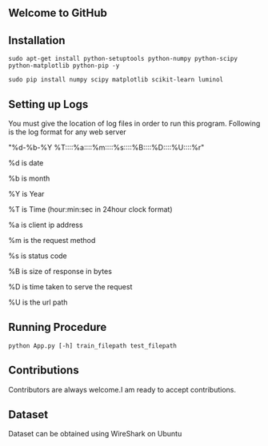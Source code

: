 ## Welcome to GitHub




## Installation

`sudo apt-get install python-setuptools python-numpy python-scipy python-matplotlib python-pip -y`
 
`sudo pip install numpy scipy matplotlib scikit-learn luminol`




## Setting up Logs

You must give the location of log files in order to run this program. Following is the log format for any web server

"%d-%b-%Y %T::::%a::::%m::::%s::::%B::::%D::::%U::::%r"

%d is date

%b is month

%Y is Year

%T is Time (hour:min:sec in 24hour clock format)

%a is client ip address

%m is the request method

%s is status code

%B is size of response in bytes

%D is time taken to serve the request

%U is the url path




## Running Procedure

`python App.py [-h] train_filepath test_filepath`



## Contributions

Contributors are always welcome.I am ready to accept contributions.



## Dataset

Dataset can be obtained using WireShark on Ubuntu
